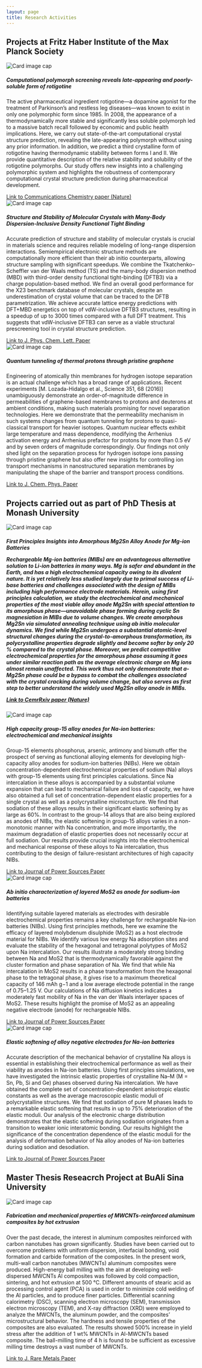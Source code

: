 ```yaml
---
layout: page
title: Research Activities
---
```



## Projects at Fritz Haber Institute of the Max Planck Society

<div class="card-deck">
    <div class="card text-white bg-dark mb-3" style="max-width: 35rem;">
        <img class="card-img-top" src="/images/rotigotine.webp" alt="Card image
            cap">
        <div class="card-body">
            <h5 class="card-title">Computational polymorph screening reveals
                late-appearing and poorly-soluble form of rotigotine</h5>
            <p class="card-text">The active pharmaceutical ingredient
                rotigotine—a dopamine agonist for the treatment of Parkinson’s
                and restless leg diseases—was known to exist in only one
                polymorphic form since 1985. In 2008, the appearance of a
                thermodynamically more stable and significantly less soluble
                polymorph led to a massive batch recall followed by economic and
                public health implications. Here, we carry out state-of-the-art
                computational crystal structure prediction, revealing the
                late-appearing polymorph without using any prior information. In
                addition, we predict a third crystalline form of rotigotine
                having thermodynamic stability between forms I and II. We
                provide quantitative description of the relative stability and
                solubility of the rotigotine polymorphs. Our study offers new
                insights into a challenging polymorphic system and highlights
                the robustness of contemporary computational crystal structure
                prediction during pharmaceutical development.</p>
            <a href="https://www.nature.com/articles/s42004-019-0171-y"
                class="btn btn-primary">Link to Communications Chemistry paper
                (Nature)</a>
        </div>
    </div>
    <div class="card text-white bg-dark mb-3" style="max-width: 35rem;">
        <img class="card-img-top" src="/images/structural_stability.jpg"
            alt="Card image cap">
        <div class="card-body">
            <h5 class="card-title">Structure and Stability of Molecular Crystals
                with Many-Body Dispersion-Inclusive Density Functional Tight
                Binding</h5>
            <p class="card-text">Accurate prediction of structure and stability
                of molecular crystals is crucial in materials science and
                requires reliable modeling of long-range dispersion
                interactions. Semiempirical electronic structure methods are
                computationally more efficient than their ab initio
                counterparts, allowing structure sampling with significant
                speedups. We combine the Tkatchenko–Scheffler van der Waals
                method (TS) and the many-body dispersion method (MBD) with
                third-order density functional tight-binding (DFTB3) via a
                charge population-based method. We find an overall good
                performance for the X23 benchmark database of molecular
                crystals, despite an underestimation of crystal volume that can
                be traced to the DFTB parametrization. We achieve accurate
                lattice energy predictions with DFT+MBD energetics on top of
                vdW-inclusive DFTB3 structures, resulting in a speedup of up to
                3000 times compared with a full DFT treatment. This suggests
                that vdW-inclusive DFTB3 can serve as a viable structural
                prescreening tool in crystal structure prediction.</p>
            <a href="https://pubs.acs.org/doi/abs/10.1021/acs.jpclett.7b03234"
                class="btn btn-primary">Link to J. Phys. Chem. Lett. Paper</a>
        </div>
    </div>
    <div class="card text-white bg-dark mb-3" style="max-width: 35rem;">
        <img class="card-img-top" src="/images/proton.jpg" alt="Card image cap">
        <div class="card-body">
            <h5 class="card-title">Quantum tunneling of thermal protons through
                pristine graphene</h5>
            <p class="card-text">
                Engineering of atomically thin membranes for hydrogen isotope
                separation is an actual challenge which has a broad range of
                applications. Recent experiments [M. Lozada-Hidalgo et al.,
                Science 351, 68 (2016)] unambiguously demonstrate an
                order-of-magnitude difference in permeabilities of
                graphene-based membranes to protons and deuterons at ambient
                conditions, making such materials promising for novel separation
                technologies. Here we demonstrate that the permeability
                mechanism in such systems changes from quantum tunneling for
                protons to quasi-classical transport for heavier isotopes.
                Quantum nuclear effects exhibit large temperature and mass
                dependence, modifying the Arrhenius activation energy and
                Arrhenius prefactor for protons by more than 0.5 eV and by seven
                orders of magnitude correspondingly. Our findings not only shed
                light on the separation process for hydrogen isotope ions
                passing through pristine graphene but also offer new insights
                for controlling ion transport mechanisms in nanostructured
                separation membranes by manipulating the shape of the barrier
                and transport process conditions. </p>
            <a
                href="https://aip.scitation.org/doi/abs/10.1063/1.5024317"
                class="btn btn-primary">Link to J. Chem. Phys. Paper</a>
        </div>
    </div>
</div>

## Projects carried out as part of PhD Thesis at Monash University

<div class="card-deck">
    <div class="card text-white bg-dark mb-3" style="max-width: 35rem;">
        <img class="card-img-top" src="/images/mg2sn.jpg" alt="Card image
            cap">
        <div class="card-body">
            <h5 class="card-title">First Principles Insights into Amorphous
                Mg2Sn Alloy Anode for Mg-ion Batteries</p>
            <p class="card-text">Rechargeable Mg-ion batteries (MIBs) are an
                advantageous alternative solution to Li-ion batteries in many
                ways. Mg is safer and abundant in the Earth, and has a high
                electrochemical capacity owing to its divalent nature. It is yet
                relatively less studied largely due to primal success of Li-base
                batteries and challenges associated with the design of MIBs
                including high performance electrode materials. Herein, using
                first principles calculation, we study the electrochemical and
                mechanical properties of the most viable alloy anode Mg2Sn with
                special attention to its amorphous phase—unavoidable phase
                forming during cyclic Sn magnesiation in MIBs due to volume
                changes. We create amorphous Mg2Sn via simulated annealing
                technique using ab initio molecular dynamics. We find while
                Mg2Sn undergoes a substantial atomic-level structural changes
                during the crystal-to-amorphous transformation, its
                polycrystalline properties degrade slightly and become softer by
                only 20 % compared to the crystal phase. Moreover, we predict
                competitive electrochemical properties for the amorphous phase
                assuming it goes under similar reaction path as the average
                electronic charge on Mg ions almost remain unaffected. This work
                thus not only demonstrate that a-Mg2Sn phase could be a bypass
                to combat the challenges associated with the crystal cracking
                during volume change, but also serves as first step to better
                understand the widely used Mg2Sn alloy anode in MIBs.</p>
            <a
                href="https://chemrxiv.org/articles/First_Principles_Insights_into_Amorphous_Mg2Sn_Alloy_Anode_for_Mg-ion_Batteries/6462887"
                class="btn btn-primary">Link to CemrRxiv paper
                (Nature)</a>
        </div>
    </div>
    <div class="card text-white bg-dark mb-3" style="max-width: 35rem;">
        <img class="card-img-top" src="/images/group15-2.jpg"
            alt="Card image cap">
        <div class="card-body">
            <h5 class="card-title">High capacity group-15 alloy anodes for
                Na-ion batteries: electrochemical and mechanical insights</h5>
            <p class="card-text">Group-15 elements phosphorus, arsenic, antimony
                and bismuth offer the prospect of serving as functional alloying
                elements for developing high-capacity alloy anodes for
                sodium-ion batteries (NIBs). Here we obtain
                concentration-dependent electrochemical properties of sodium
                (Na) alloys with group-15 elements using first principles
                calculations. Since Na intercalation in these alloys is
                accompanied by a substantial volume expansion that can lead to
                mechanical failure and loss of capacity, we have also obtained a
                full set of concentration-dependent elastic properties for a
                single crystal as well as a polycrystalline microstructure. We
                find that sodiation of these alloys results in their significant
                elastic softening by as large as 60%. In contrast to the
                group-14 alloys that are also being explored as anodes of NIBs,
                the elastic softening in group-15 alloys varies in a
                non-monotonic manner with Na concentration, and more
                importantly, the maximum degradation of elastic properties does
                not necessarily occur at full sodiation. Our results provide
                crucial insights into the electrochemical and mechanical
                response of these alloys to Na intercalation, thus contributing
                to the design of failure-resistant architectures of high
                capacity NIBs.</p>
            <a
                href="https://www.sciencedirect.com/science/article/abs/pii/S037877531500467X"
                class="btn btn-primary">Link to Journal of Power Sources Paper</a>
        </div>
    </div>
    <div class="card text-white bg-dark mb-3" style="max-width: 35rem;">
        <img class="card-img-top" src="/images/mos2.jpg" alt="Card image cap">
        <div class="card-body">
            <h5 class="card-title">Ab initio characterization of layered MoS2 as
                anode for sodium-ion batteries</h5>
            <p class="card-text">
                Identifying suitable layered materials as electrodes with
                desirable electrochemical properties remains a key challenge for
                rechargeable Na-ion batteries (NIBs). Using first principles
                methods, here we examine the efficacy of layered molybdenum
                disulphide (MoS2) as a host electrode material for NIBs. We
                identify various low energy Na adsorption sites and evaluate the
                stability of the hexagonal and tetragonal polytypes of MoS2 upon
                Na intercalation. Our results illustrate a moderately strong
                binding between Na and MoS2 that is thermodynamically favorable
                against the cluster formation and phase separation of Na. We
                find that while Na intercalation in MoS2 results in a phase
                transformation from the hexagonal phase to the tetragonal phase,
                it gives rise to a maximum theoretical capacity of 146 mAh g−1
                and a low average electrode potential in the range of 0.75–1.25
                V. Our calculations of Na diffusion kinetics indicates a
                moderately fast mobility of Na in the van der Waals interlayer
                spaces of MoS2. These results highlight the promise of MoS2 as
                an appealing negative electrode (anode) for rechargeable NIBs.</p>
            <a
                href="https://www.sciencedirect.com/science/article/abs/pii/S0378775314009033"
                class="btn btn-primary">Link to Journal of Power Sources Paper</a>
        </div>
        <div class="card text-white bg-dark mb-3" style="max-width: 35rem;">
            <img class="card-img-top" src="/images/group14.jpg" alt="Card image
                cap">
            <div class="card-body">
                <h5 class="card-title">Elastic softening of alloy negative
                    electrodes for Na-ion batteries</h5>
                <p class="card-text">
                    Accurate description of the mechanical behavior of
                    crystalline Na alloys is essential in establishing their
                    electrochemical performance as well as their viability as
                    anodes in Na-ion batteries. Using first principles
                    simulations, we have investigated the intrinsic elastic
                    properties of crystalline Na–M (M = Sn, Pb, Si and Ge)
                    phases observed during Na intercalation. We have obtained
                    the complete set of concentration-dependent anisotropic
                    elastic constants as well as the average macroscopic elastic
                    moduli of polycrystalline structures. We find that sodiation
                    of pure M phases leads to a remarkable elastic softening
                    that results in up to 75% deterioration of the elastic
                    moduli. Our analysis of the electronic charge distribution
                    demonstrates that the elastic softening during sodiation
                    originates from a transition to weaker ionic interatomic
                    bonding. Our results highlight the significance of the
                    concentration dependence of the elastic moduli for the
                    analysis of deformation behavior of Na alloy anodes of
                    Na-ion batteries during sodiation and desodiation.</p>
                <a
                    href="https://www.sciencedirect.com/science/article/abs/pii/S037877531201600X"
                    class="btn btn-primary">Link to Journal of Power Sources
                    Paper</a>
       </div>
    </div>
</div>


## Master Thesis Reseacrch Project at BuAli Sina University

<div class="card-deck">
    <div class="card text-white bg-dark mb-3" style="max-width: 35rem;">
        <img class="card-img-top" src="/images/al-cnt.jpg" alt="Card
            image cap">
        <div class="card-body">
            <h5 class="card-title">Fabrication and mechanical properties
                of MWCNTs-reinforced aluminum composites by hot
                extrusion</h5>
            <p class="card-text">
                Over the past decade, the interest in aluminum
                composites reinforced with carbon nanotubes has grown
                significantly. Studies have been carried out to overcome
                problems with uniform dispersion, interfacial bonding,
                void formation and carbide formation of the composites.
                In the present work, multi-wall carbon nanotubes
                (MWCNTs) aluminum composites were produced. High-energy
                ball milling with the aim at developing well-dispersed
                MWCNTs Al composites was followed by cold compaction,
                sintering, and hot extrusion at 500 °C. Different
                amounts of stearic acid as processing control agent
                (PCA) is used in order to minimize cold welding of the
                Al particles, and to produce finer particles.
                Differential scanning calorimetry (DSC), scanning
                electron microscopy (SEM), transmission electron
                microscopy (TEM), and X-ray diffraction (XRD) were
                employed to analyze the MWCNTs, the aluminum powder, and
                the composites’ microstructural behavior. The hardness
                and tensile properties of the composites are also
                evaluated. The results showed 500% increase in yield
                stress after the addition of 1 wt% MWCNTs in Al-MWCNTs
                based composite. The ball-milling time of 4 h is found
                to be sufficient as excessive milling time destroys a
                vast number of MWCNTs.</p>
            <a
                href="https://link.springer.com/article/10.1007/s12598-012-0523-6"
                class="btn btn-primary">Link to J. Rare Metals Paper</a>
        </div>
    </div>
</div>
